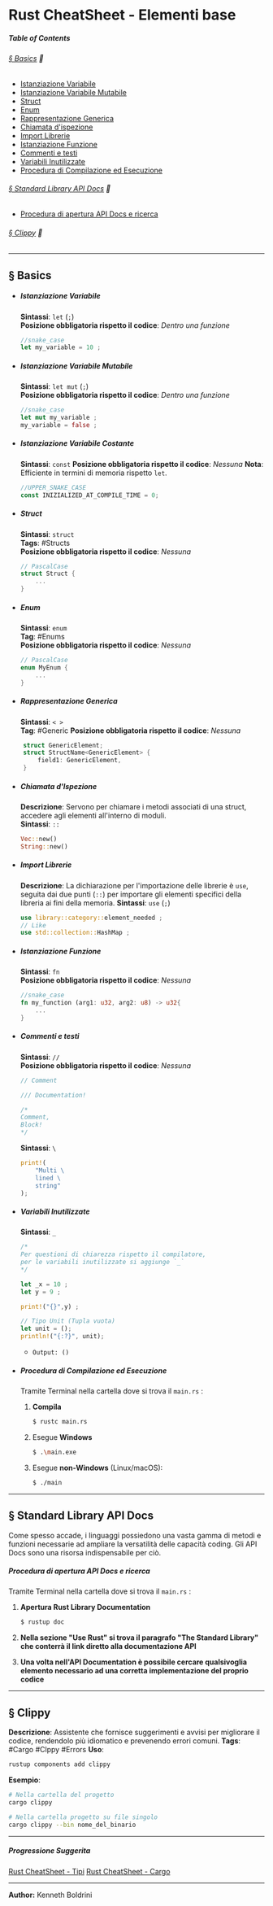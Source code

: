 # **Rust CheatSheet - Elementi base**

##### **Table of Contents**
###### [§ Basics](#-Basics-1) 🛒
- [Istanziazione Variabile](#Istanziazione-Variabile)
- [Istanziazione Variabile Mutabile](#Istanziazione-Variabile-Mutabile)
- [Struct](#Struct)
- [Enum](#Enum)
- [Rappresentazione Generica](#Rappresentazione-Generica)
- [Chiamata d'ispezione](#Chiamata-d-ispezione)
- [Import Librerie](#Import-Librerie)
- [Istanziazione Funzione](#IstanziazioneFunzione) 
- [Commenti e testi](#Commenti-e-testi)
- [Variabili Inutilizzate](#Variabili-Inutilizzate)
- [Procedura di Compilazione ed Esecuzione](#Procedura-di-Compilazione-ed-Esecuzione)
###### [§ Standard Library API Docs](#-Standard-Library-API-Docs) 📖
- [Procedura di apertura API Docs e ricerca](#Procedura-di-apertura-API-Docs-e-ricerca)
###### [§ Clippy](#-Clippy-1) 📎
	
---
## **§ Basics**
	
- ##### Istanziazione Variabile
	
	**Sintassi**: `let` (`;`)  
	**Posizione obbligatoria rispetto il codice**: *Dentro una funzione*
	
	```Rust
	//snake_case
	let my_variable = 10 ;
	```
	
	
- ##### Istanziazione Variabile Mutabile 
	
	**Sintassi**: `let mut` (`;`)  
	**Posizione obbligatoria rispetto il codice**: *Dentro una funzione*
	
	```Rust
	//snake_case
	let mut my_variable ;
	my_variable = false ;
	```
	
	
- ##### Istanziazione Variabile Costante
	
	**Sintassi**: `const`
	**Posizione obbligatoria rispetto il codice**: *Nessuna*
	**Nota**: Efficiente in termini di memoria rispetto `let`.
		
	```Rust
	//UPPER_SNAKE_CASE
	const INIZIALIZED_AT_COMPILE_TIME = 0;
	```
	
	
- ##### Struct
	
	**Sintassi**: `struct`  
	**Tags**: #Structs  
	**Posizione obbligatoria rispetto il codice**: *Nessuna*
		
	```Rust
	// PascalCase
	struct Struct {
		...
	}
	```
	
	
- ##### Enum
	
	**Sintassi**: `enum`  
	**Tag**: #Enums   
	**Posizione obbligatoria rispetto il codice**: *Nessuna*
	
	```Rust
	// PascalCase
	enum MyEnum {
		...
	}
	```
	
- ##### Rappresentazione Generica
	
	**Sintassi**: `< >`  
	**Tag**: #Generic 
	**Posizione obbligatoria rispetto il codice**: *Nessuna*
	
```Rust
	struct GenericElement;
	struct StructName<GenericElement> {
		field1: GenericElement,
	}
```
	
- ##### Chiamata d'Ispezione 
	
	**Descrizione**: Servono per chiamare i metodi associati di una struct, accedere agli elementi all'interno di moduli.  
	**Sintassi**: `::`  
	
	``` Rust
	Vec::new()
	String::new()
	```
	
- ##### Import Librerie
	**Descrizione**: La dichiarazione per l'importazione delle librerie è `use`, seguita dai due punti (`::`) per importare gli elementi specifici della libreria ai fini della memoria.
	**Sintassi**: `use` (`;`)  

	```Rust
	use library::category::element_needed ;
	// Like
	use std::collection::HashMap ;
	```
	
	
- ##### Istanziazione Funzione 
	
	**Sintassi**: `fn`  
	**Posizione obbligatoria rispetto il codice**: *Nessuna*  
	
	```Rust
	//snake_case
	fn my_function (arg1: u32, arg2: u8) -> u32{
		...
	}
	```
	
	
- ##### Commenti e testi
	
	**Sintassi**: `//`  
	**Posizione obbligatoria rispetto il codice**: *Nessuna*  
	
	```Rust
	// Comment
	
	/// Documentation!
	
	/*
	Comment,
	Block!
	*/
	```
	
	**Sintassi**: `\`  
	
	```Rust
	print!(
		"Multi \
		lined \ 
		string"
	);
	```
	
- ##### Variabili Inutilizzate
	
	**Sintassi**: `_`  
	
	```Rust
	/*
	Per questioni di chiarezza rispetto il compilatore, 
	per le variabili inutilizzate si aggiunge `_`
	*/
	
	let _x = 10 ;
	let y = 9 ;
	
	print!("{}",y) ;

	// Tipo Unit (Tupla vuota) 
	let unit = (); 
	println!("{:?}", unit); 
	```
	- `Output: ()`
	
- ##### Procedura di Compilazione ed Esecuzione
	
	Tramite Terminal nella cartella dove si trova il `main.rs` :  
	
	1. **Compila**  
		```sh
	   $ rustc main.rs
	   ```
	2. Esegue **Windows**  
		```sh
	   $ .\main.exe
	   ```  
	3. Esegue **non-Windows** (Linux/macOS):  
		```sh
	   $ ./main
	   ```     
	
---
## § Standard Library API Docs
	
Come spesso accade, i linguaggi possiedono una vasta gamma di metodi e funzioni necessarie ad ampliare la versatilità delle capacità coding. Gli API Docs sono una risorsa indispensabile per ciò.
##### Procedura di apertura API Docs e ricerca
	
Tramite Terminal nella cartella dove si trova il `main.rs` :  
	
1. **Apertura Rust Library Documentation** 
   ```sh
   $ rustup doc
   ```
	   
1. **Nella sezione "Use Rust" si trova il paragrafo "The Standard Library" che conterrà il link diretto alla documentazione API** 
	
1. **Una volta nell'API Documentation è possibile cercare qualsivoglia elemento necessario ad una corretta implementazione del proprio codice**
	
	
	
---	
## **§ Clippy**

**Descrizione**: Assistente che fornisce suggerimenti e avvisi per migliorare il codice, rendendolo più idiomatico e prevenendo errori comuni.
**Tags**: #Cargo #Clppy #Errors
**Uso**:
	
```sh
rustup components add clippy
```
	
**Esempio**:
	
```sh
# Nella cartella del progetto
cargo clippy

# Nella cartella progetto su file singolo
cargo clippy --bin nome_del_binario
```
	
---
##### Progressione Suggerita
[Rust CheatSheet - Tipi](rust-types-cheatsheet.md)
[Rust CheatSheet - Cargo](rust-cargo-cheatsheet.md)
	
---
	
**Author:** Kenneth Boldrini